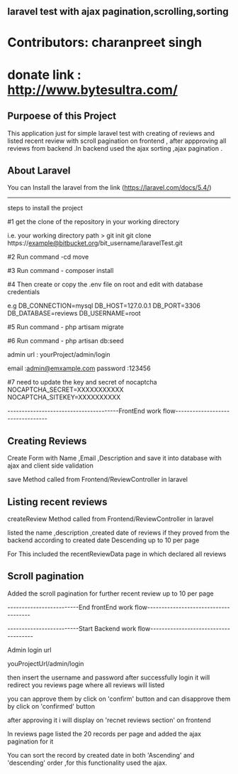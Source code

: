 ##  laravel test with ajax pagination,scrolling,sorting
# Contributors: charanpreet singh
# donate link : http://www.bytesultra.com/

##  Purpoese of this Project 
This application  just for simple laravel test with creating of reviews and listed recent review with scroll pagination on frontend , after appproving all reviews from backend .In backend used the ajax sorting ,ajax pagination .


## About Laravel
 You can Install the laravel from the link (https://laravel.com/docs/5.4/)




-------------------------------------------------------------------------------------------------------------------
steps to install the project 

#1  get the clone of the repository in your working directory

i.e. your working directory path > git init 
git clone  https://example@bitbucket.org/bit_username/laravelTest.git

#2 Run command -cd move

#3 Run command - composer install 

#4 Then create or copy the .env file on root and edit with database credentials

e.g 
DB_CONNECTION=mysql
DB_HOST=127.0.0.1
DB_PORT=3306
DB_DATABASE=reviews
DB_USERNAME=root


#5 Run command - php artisam migrate 

#6 Run command - php artisan db:seed


admin url  : yourProject/admin/login

email :admin@emxample.com
password :123456

#7 need to update the key and secret of nocaptcha
NOCAPTCHA_SECRET=XXXXXXXXXXX
NOCAPTCHA_SITEKEY=XXXXXXXXXX

---------------------------------------FrontEnd work flow---------------------------------
## Creating Reviews 

Create Form with Name ,Email ,Description and save it into database with ajax and client side validation

save Method called from Frontend/ReviewController in laravel 

## Listing recent reviews
createReview  Method called from Frontend/ReviewController in laravel  

listed the name ,description ,created date of reviews if they proved from the backend  according to created date Descending up to 10 per page

For This included the recentReviewData page in which declared all reviews

## Scroll pagination 

Added the scroll pagination for further recent review up to 10 per page

-------------------------End frontEnd work flow-------------------------------------

-------------------------Start Backend work flow-------------------------------------

Admin login url 

youProjectUrl/admin/login

then insert the username and password after successfully login it will redirect you reviews page where all reviews will listed 

you can approve them by click on 'confirm' button and can  disapprove them by click on 'confirmed' button 

after approving it i will display on 'recnet reviews section' on frontend 

In reviews page listed the 20 records per page and added the ajax pagination for it 

You can sort the record by created date in both 'Ascending' and 'descending' order ,for this functionality used the ajax.









